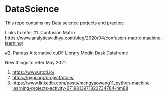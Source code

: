 # DataScience
This repo contains my Data science porjects and practice

Links to refer
#1. Confusion Matrix
https://www.analyticsvidhya.com/blog/2020/04/confusion-matrix-machine-learning/

#2. Pandas Alternative
cuDF Library
Modin
Dask Dataframe

New things to refer
May 2021
1. https://www.atoti.io/
2. https://pypi.org/project/dtale/
3. https://www.linkedin.com/posts/mengyaowang11_python-machine-learning-projects-activity-6719813971823734784-hm88

